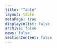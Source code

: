```yaml
---
title: "Table"
layout: table
metaPage: true
displayinlist: false
archive: false
news: false
sectionContent: false
---
```

